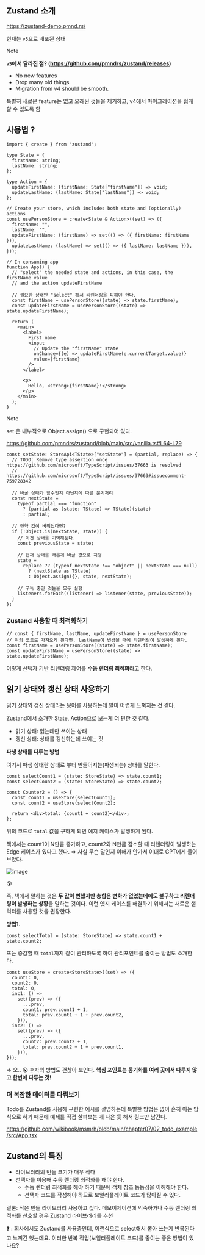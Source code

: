 ## Zustand 소개

https://zustand-demo.pmnd.rs/

현재는 `v5`으로 배포된 상태

> [!NOTE]
> 
> **`v5`에서 달라진 점? (https://github.com/pmndrs/zustand/releases)**
> 
> - No new features
> - Drop many old things
> - Migration from v4 should be smooth.
> 
> 특별히 새로운 feature는 없고 오래된 것들을 제거하고, v4에서 마이그레이션을 쉽게 할 수 있도록 함


## 사용법 ?

```tsx
import { create } from "zustand";

type State = {
  firstName: string;
  lastName: string;
};

type Action = {
  updateFirstName: (firstName: State["firstName"]) => void;
  updateLastName: (lastName: State["lastName"]) => void;
};

// Create your store, which includes both state and (optionally) actions
const usePersonStore = create<State & Action>((set) => ({
  firstName: "",
  lastName: "",
  updateFirstName: (firstName) => set(() => ({ firstName: firstName })),
  updateLastName: (lastName) => set(() => ({ lastName: lastName })),
}));

// In consuming app
function App() {
  // "select" the needed state and actions, in this case, the firstName value
  // and the action updateFirstName

  // 필요한 상태만 "select" 해서 리렌더링을 피해야 한다.
  const firstName = usePersonStore((state) => state.firstName);
  const updateFirstName = usePersonStore((state) => state.updateFirstName);

  return (
    <main>
      <label>
        First name
        <input
          // Update the "firstName" state
          onChange={(e) => updateFirstName(e.currentTarget.value)}
          value={firstName}
        />
      </label>

      <p>
        Hello, <strong>{firstName}!</strong>
      </p>
    </main>
  );
}
```

> [!NOTE]
> 
> set 은 내부적으로 Object.assign() 으로 구현되어 있다.
> 
> https://github.com/pmndrs/zustand/blob/main/src/vanilla.ts#L64-L79
> 
> ```tsx
> const setState: StoreApi<TState>["setState"] = (partial, replace) => {
>   // TODO: Remove type assertion once https://github.com/microsoft/TypeScript/issues/37663 is resolved
>   // https://github.com/microsoft/TypeScript/issues/37663#issuecomment-759728342
> 
>   // 바꿀 상태가 함수인지 아닌지에 따른 분기처리
>   const nextState =
>     typeof partial === "function"
>       ? (partial as (state: TState) => TState)(state)
>       : partial;
> 
>   // 만약 값이 바뀌었다면?
>   if (!Object.is(nextState, state)) {
>     // 이전 상태를 기억해둔다.
>     const previousState = state;
> 
>     // 현재 상태를 새롭게 바꿀 값으로 지정
>     state =
>       replace ?? (typeof nextState !== "object" || nextState === null)
>         ? (nextState as TState)
>         : Object.assign({}, state, nextState);
> 
>     // 구독 중인 것들을 모두 실행
>     listeners.forEach((listener) => listener(state, previousState));
>   }
> };
> ```
> 
>

### Zustand 사용할 때 최적화하기

```tsx
// const { firstName, lastName, updateFirstName } = usePersonStore
// 위의 코드로 가져오게 된다면, lastName이 변경될 때에 리렌러링이 발생하게 된다.
const firstName = usePersonStore((state) => state.firstName);
const updateFirstName = usePersonStore((state) => state.updateFirstName);
```

이렇게 선택자 기반 리렌더링 제어를 **수동 렌더링 최적화**라고 한다.

## 읽기 상태와 갱신 상태 사용하기

읽기 상태와 갱신 상태라는 용어를 사용하는데 말이 어렵게 느껴지는 것 같다.

Zustand에서 소개한 State, Action으로 보는게 더 편한 것 같다.

- 읽기 상태: 읽는데만 쓰이는 상태
- 갱신 상태: 상태를 갱신하는데 쓰이는 것

**파생 상태를 다루는 방법**

여기서 파생 상태란 상태로 부터 만들어지는(파생되는) 상태를 말한다.

```tsx
const selectCount1 = (state: StoreState) => state.count1;
const selectCount2 = (state: StoreState) => state.count2;

const Counter2 = () => {
  const count1 = useStore(selectCount1);
  const count2 = useStore(selectCount2);

  return <div>total: {count1 + count2}</div>;
};
```

위의 코드로 `total` 값을 구하게 되면 에지 케이스가 발생하게 된다.

책에서는 count1이 N만큼 증가하고, count2와 N만큼 감소할 때 리렌더링이 발생하는 Edge 케이스가 있다고 했다. ⇒ 사실 무슨 말인지 이해가 안가서 이대로 GPT에게 물어보았다.

![image](https://github.com/user-attachments/assets/0f8c01b7-c4c9-4ff6-a4a6-de5930724fb2)


😰

즉, 책에서 말하는 것은 **두 값이 변했지만 총합은 변화가 없었는데에도 불구하고 리렌더링이 발생하는 상황**을 말하는 것이다. 이런 엣지 케이스를 해결하기 위해서는 새로운 샐럭터를 사용할 것을 권장한다.

**방법1.**

```
const selectTotal = (state: StoreState) => state.count1 + state.count2;
```

또는 증감할 때 `total`까지 같이 관리하도록 하여 관리포인트를 줄이는 방법도 소개한다.

```tsx
const useStore = create<StoreState>((set) => ({
  count1: 0,
  count2: 0,
  total: 0,
  inc1: () =>
    set((prev) => ({
      ...prev,
      count1: prev.count1 + 1,
      total: prev.count1 + 1 + prev.count2,
    })),
  inc2: () =>
    set((prev) => ({
      ...prev,
      count2: prev.count2 + 1,
      total: prev.count2 + 1 + prev.count1,
    })),
}));
```

⇒ 오.. 😮 후자의 방법도 괜찮아 보인다. **핵심 포인트는 동기화를 여러 곳에서 다루지 않고 한번에 다루는 것!**

### 더 복잡한 데이터를 다뤄보기

Todo를 Zustand를 사용해 구현한 예시를 설명하는데 특별한 방법은 없이 흔히 아는 방식으로 하기 때문에 예제를 직접 살펴보는 게 나은 듯 해서 링크만 남긴다.

https://github.com/wikibook/msmrh/blob/main/chapter07/02_todo_example/src/App.tsx

## Zustand의 특징

- 라이브러리의 번들 크기가 매우 작다
- 선택자를 이용해 수동 렌더링 최적화를 해야 한다.
  - 수동 렌더링 최적화를 해야 하기 때문에 객체 참조 동등성을 이해해야 한다.
  - 선택자 코드를 작성해야 하므로 보일러플레이트 코드가 많아질 수 있다.

결론: 작은 번들 라이브러리 사용하고 싶다. 메모이제이션에 익숙하거나 수동 렌더링 최적화를 선호할 경우 Zustand 라이브러리를 추천

❓ : 회사에서도 Zustand를 사용중인데, 이런식으로 select해서 뽑아 쓰는게 반복된다고 느끼긴 했는데요.
이러한 반복 작업(보일러플레이트 코드)를 줄이는 좋은 방법이 있나요?
